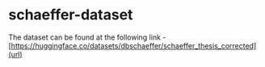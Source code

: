 # schaeffer-dataset

The dataset can be found at the following link - [https://huggingface.co/datasets/dbschaeffer/schaeffer_thesis_corrected](url)
